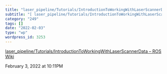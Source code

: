 ```yaml
---
title: "laser_pipeline/Tutorials/IntroductionToWorkingWithLaserScannerData – ROS Wiki"
subtitle: "[ laser_pipeline/Tutorials/IntroductionToWorkingWithLaserScannerData – ROS Wiki](http://wiki.ros.org..."
category: "249"
tags: []
date: "2022-02-03"
type: "wp"
wordpress_id: 3253
---
```

[ laser_pipeline/Tutorials/IntroductionToWorkingWithLaserScannerData – ROS Wiki](http://wiki.ros.org/laser_pipeline/Tutorials/IntroductionToWorkingWithLaserScannerData)
 
February 3, 2022 at 10:11PM